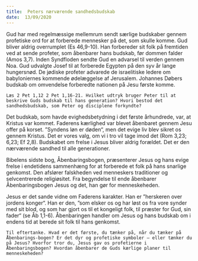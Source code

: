 ```yaml
---
title:  Peters nærværende sandhedsbudskab
date:  13/09/2020
---
```


Gud har med regelmæssige mellemrum sendt særlige budskaber gennem profetiske ord for at forberede mennesker på det, som skulle komme. Gud bliver aldrig overrumplet (Es 46,9-10). Han forbereder sit folk på fremtiden ved at sende profeter, som åbenbarer hans budskab, før dommen falder (Amos 3,7). Inden Syndfloden sendte Gud en advarsel til verden gennem Noa. Gud udvalgte Josef til at forberede Egypten på den syv år lange hungersnød. De jødiske profeter advarede de israelitiske ledere om babyloniernes kommende ødelæggelse af Jerusalem. Johannes Døbers budskab om omvendelse forberedte nationen på Jesu første komme.

`Læs 2 Pet 1,12 2 Pet 1,16-21. Hvilket udtryk bruger Peter til at beskrive Guds budskab til hans generation? Hvori bestod det sandhedsbudskab, som Peter og disciplene forkyndte?`

Det budskab, som havde evighedsbetydning i det første århundrede, var, at Kristus var kommet. Faderens kærlighed var blevet åbenbaret gennem Jesu offer på korset. ”Syndens løn er døden“, men det evige liv blev sikret os gennem Kristus. Det er vores valg, om vi i tro vil tage imod det (Rom 3,23; 6,23; Ef 2,8). Budskabet om frelse i Jesus bliver aldrig forældet. Det er den nærværende sandhed til alle generationer.

Bibelens sidste bog, Åbenbaringsbogen, præsenterer Jesus og hans evige frelse i endetidens sammenhæng for at forberede et folk på hans snarlige genkomst. Den afslører falskheden ved menneskers traditioner og selvcentrerede religiøsitet. Fra begyndelse til ende åbenbarer Åbenbaringsbogen Jesus og det, han gør for menneskeheden.

Jesus er det sande vidne om Faderens karakter. Han er ”herskeren over jordens konger“. Han er den, ”som elsker os og har løst os fra vore synder med sit blod, og som har gjort os til et kongeligt folk, til præster for Gud, sin fader“ (se Åb 1,1-6). Åbenbaringen handler om Jesus og hans budskab om i endens tid at berede sit folk til hans genkomst.

`Til eftertanke. Hvad er det første, du tænker på, når du tænker på Åbenbarings-bogen? Er det dyr og profetiske symboler – eller tænker du på Jesus? Hvorfor tror du, Jesus gav os profetierne i Åbenbaringsbogen? Hvordan åbenbarer de Guds kærlige planer til menneskeheden?`